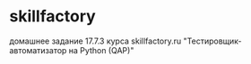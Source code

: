 # skillfactory
домашнее задание 17.7.3 курса skillfactory.ru "Тестировщик-автоматизатор на Python (QAP)"
